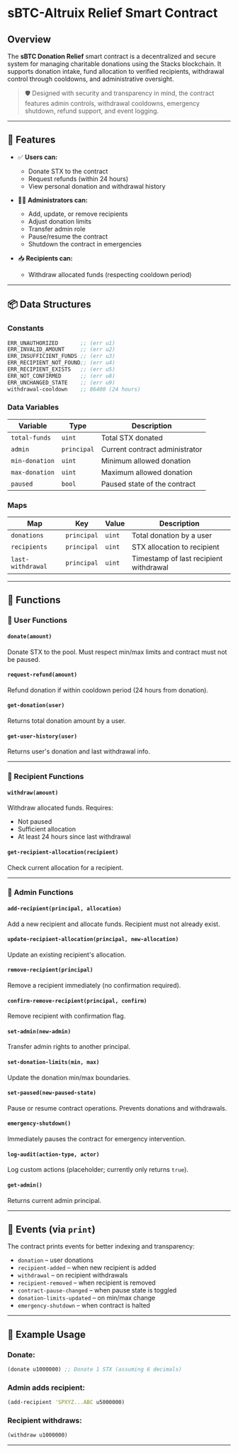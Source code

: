 
#  sBTC-Altruix Relief Smart Contract

## Overview

The **sBTC Donation Relief** smart contract is a decentralized and secure system for managing charitable donations using the Stacks blockchain. It supports donation intake, fund allocation to verified recipients, withdrawal control through cooldowns, and administrative oversight.

> 🛡️ Designed with security and transparency in mind, the contract features admin controls, withdrawal cooldowns, emergency shutdown, refund support, and event logging.

---

## 🚀 Features

* ✅ **Users can:**

  * Donate STX to the contract
  * Request refunds (within 24 hours)
  * View personal donation and withdrawal history

* 👨‍💼 **Administrators can:**

  * Add, update, or remove recipients
  * Adjust donation limits
  * Transfer admin role
  * Pause/resume the contract
  * Shutdown the contract in emergencies

* 📥 **Recipients can:**

  * Withdraw allocated funds (respecting cooldown period)

---

## 📦 Data Structures

### Constants

```clojure
ERR_UNAUTHORIZED       ;; (err u1)
ERR_INVALID_AMOUNT     ;; (err u2)
ERR_INSUFFICIENT_FUNDS ;; (err u3)
ERR_RECIPIENT_NOT_FOUND;; (err u4)
ERR_RECIPIENT_EXISTS   ;; (err u5)
ERR_NOT_CONFIRMED      ;; (err u8)
ERR_UNCHANGED_STATE    ;; (err u9)
withdrawal-cooldown    ;; 86400 (24 hours)
```

### Data Variables

| Variable       | Type        | Description                    |
| -------------- | ----------- | ------------------------------ |
| `total-funds`  | `uint`      | Total STX donated              |
| `admin`        | `principal` | Current contract administrator |
| `min-donation` | `uint`      | Minimum allowed donation       |
| `max-donation` | `uint`      | Maximum allowed donation       |
| `paused`       | `bool`      | Paused state of the contract   |

### Maps

| Map               | Key         | Value  | Description                            |
| ----------------- | ----------- | ------ | -------------------------------------- |
| `donations`       | `principal` | `uint` | Total donation by a user               |
| `recipients`      | `principal` | `uint` | STX allocation to recipient            |
| `last-withdrawal` | `principal` | `uint` | Timestamp of last recipient withdrawal |

---

## 🔧 Functions

### 👥 User Functions

#### `donate(amount)`

Donate STX to the pool. Must respect min/max limits and contract must not be paused.

#### `request-refund(amount)`

Refund donation if within cooldown period (24 hours from donation).

#### `get-donation(user)`

Returns total donation amount by a user.

#### `get-user-history(user)`

Returns user's donation and last withdrawal info.

---

### 🏦 Recipient Functions

#### `withdraw(amount)`

Withdraw allocated funds. Requires:

* Not paused
* Sufficient allocation
* At least 24 hours since last withdrawal

#### `get-recipient-allocation(recipient)`

Check current allocation for a recipient.

---

### 🔐 Admin Functions

#### `add-recipient(principal, allocation)`

Add a new recipient and allocate funds. Recipient must not already exist.

#### `update-recipient-allocation(principal, new-allocation)`

Update an existing recipient's allocation.

#### `remove-recipient(principal)`

Remove a recipient immediately (no confirmation required).

#### `confirm-remove-recipient(principal, confirm)`

Remove recipient with confirmation flag.

#### `set-admin(new-admin)`

Transfer admin rights to another principal.

#### `set-donation-limits(min, max)`

Update the donation min/max boundaries.

#### `set-paused(new-paused-state)`

Pause or resume contract operations. Prevents donations and withdrawals.

#### `emergency-shutdown()`

Immediately pauses the contract for emergency intervention.

#### `log-audit(action-type, actor)`

Log custom actions (placeholder; currently only returns `true`).

#### `get-admin()`

Returns current admin principal.

---

## 📝 Events (via `print`)

The contract prints events for better indexing and transparency:

* `donation` – user donations
* `recipient-added` – when new recipient is added
* `withdrawal` – on recipient withdrawals
* `recipient-removed` – when recipient is removed
* `contract-pause-changed` – when pause state is toggled
* `donation-limits-updated` – on min/max change
* `emergency-shutdown` – when contract is halted

---

## 🧪 Example Usage

### Donate:

```clojure
(donate u1000000) ;; Donate 1 STX (assuming 6 decimals)
```

### Admin adds recipient:

```clojure
(add-recipient 'SPXYZ...ABC u5000000)
```

### Recipient withdraws:

```clojure
(withdraw u1000000)
```

---
